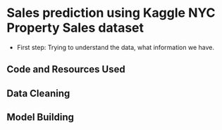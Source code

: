 # Sales prediction using Kaggle NYC Property Sales dataset 
* First step: Trying to understand the data, what information we have.

## Code and Resources Used
## Data Cleaning
## Model Building
